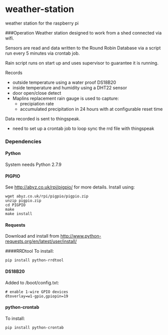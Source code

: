 # weather-station
weather station for the raspberry pi

###Operation
Weather station designed to work from a shed connected via wifi.

Sensors are read and data written to the Round Robin Database via a script run every 5 minutes via crontab job.

Rain script runs on start up and uses supervisor to guarantee it is running.

Records
  + outside temperature using a water proof DS18B20
  + inside temperature and humidity using a DHT22 sensor
  + door open/close detect
  + Maplins replacement rain gauge is used to capture:
    + precipiation rate
    + accumulated precipitation in 24 hours with at configurable reset time

Data recorded is sent to thingspeak.
 + need to set up a crontab job to loop sync the rrd file with thingspeak

### Dependencies

#### Python
System needs Python 2.7.9

#### PIGPIO
See http://abyz.co.uk/rpi/pigpio/ for more details.
Install using:
```
wget abyz.co.uk/rpi/pigpio/pigpio.zip
unzip pigpio.zip
cd PIGPIO
make
make install
```

#### Requests
Download and install from http://www.python-requests.org/en/latest/user/install/

####RRDtool
To install:
```
pip install python-rrdtool
```

#### DS18B20
Added to /boot/config.txt:
```
# enable 1-wire GPIO devices
dtoverlay=w1-gpio,gpiopin=19
```

#### python-crontab
To install:
```
pip install python-crontab
```
